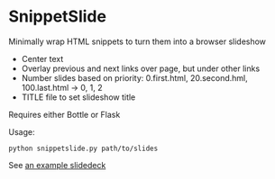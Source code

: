 SnippetSlide
============

Minimally wrap HTML snippets to turn them into a browser slideshow

* Center text
* Overlay previous and next links over page, but under other links
* Number slides based on priority: 0.first.html, 20.second.hml, 100.last.html -> 0, 1, 2
* TITLE file to set slideshow title

Requires either Bottle or Flask

Usage:

    python snippetslide.py path/to/slides

See [an example slidedeck](https://github.com/agfor/so-python-slides)

